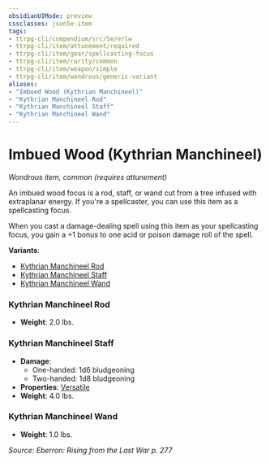 ```yaml
---
obsidianUIMode: preview
cssclasses: json5e-item
tags:
- ttrpg-cli/compendium/src/5e/erlw
- ttrpg-cli/item/attunement/required
- ttrpg-cli/item/gear/spellcasting-focus
- ttrpg-cli/item/rarity/common
- ttrpg-cli/item/weapon/simple
- ttrpg-cli/item/wondrous/generic-variant
aliases: 
- "Imbued Wood (Kythrian Manchineel)"
- "Kythrian Manchineel Rod"
- "Kythrian Manchineel Staff"
- "Kythrian Manchineel Wand"
---
```

# Imbued Wood (Kythrian Manchineel)
*Wondrous item, common (requires attunement)*  



An imbued wood focus is a rod, staff, or wand cut from a tree infused with extraplanar energy. If you're a spellcaster, you can use this item as a spellcasting focus.

When you cast a damage-dealing spell using this item as your spellcasting focus, you gain a +1 bonus to one acid or poison damage roll of the spell.

**Variants**:
- [Kythrian Manchineel Rod](#Kythrian%20Manchineel%20Rod)
- [Kythrian Manchineel Staff](#Kythrian%20Manchineel%20Staff)
- [Kythrian Manchineel Wand](#Kythrian%20Manchineel%20Wand)

### Kythrian Manchineel Rod

- **Weight**: 2.0 lbs.

### Kythrian Manchineel Staff

- **Damage**:
  - One-handed: 1d6 bludgeoning
  - Two-handed: 1d8 bludgeoning
- **Properties**: [Versatile](Інструменти%20ДМ/CLI/rules/item-properties.md#Versatile)
- **Weight**: 4.0 lbs.

### Kythrian Manchineel Wand

- **Weight**: 1.0 lbs.


*Source: Eberron: Rising from the Last War p. 277*